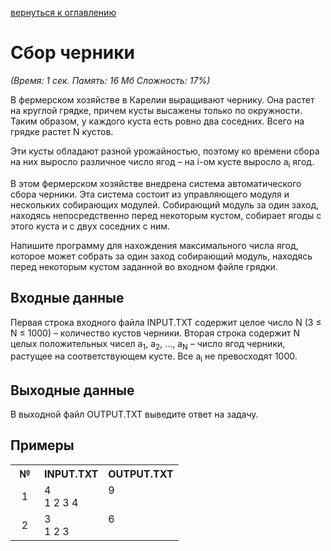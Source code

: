 <a href="/README.md">вернуться к оглавлению</a><br>

<h1>Сбор черники</h1>
<i>(Время: 1&nbsp;сек. Память: 16 Мб&nbsp;Сложность: 17%)</i>

<p class=text>
В фермерском хозяйстве в Карелии выращивают чернику. Она растет на круглой грядке, причем кусты высажены только по окружности. Таким образом, у каждого куста есть ровно два соседних. Всего на грядке растет N кустов.
</p>
<p class=text>
Эти кусты обладают разной урожайностью, поэтому ко времени сбора на них выросло различное число ягод – на i-ом кусте выросло a<sub>i</sub> ягод.
</p>
<p class=text>
В этом фермерском хозяйстве внедрена система автоматического сбора черники. Эта система состоит из управляющего модуля и нескольких собирающих модулей. Собирающий модуль за один заход, находясь непосредственно перед некоторым кустом, собирает ягоды с этого куста и с двух соседних с ним.
</p>
<p class=text>
Напишите программу для нахождения максимального числа ягод, которое может собрать за один заход собирающий модуль, находясь перед некоторым кустом заданной во входном файле грядки.
</p>

<h2>Входные данные</h2>

<p class=text>
Первая строка входного файла INPUT.TXT содержит целое число N (3 &le; N &le; 1000) – количество кустов черники. Вторая строка содержит N целых положительных чисел a<sub>1</sub>, a<sub>2</sub>, ..., a<sub>N</sub> – число ягод черники, растущее на соответствующем кусте. Все a<sub>i</sub> не превосходят 1000.
</p>

<h2>Выходные данные</h2>

<p class=text>
В выходной файл OUTPUT.TXT выведите ответ на задачу.
</p>

<h2>Примеры</h2>

<table class=main cellpadding=2 cellspacing=1>
<tr><th width=30>№</th><th>INPUT.TXT</th><th>OUTPUT.TXT</th></tr>
<tr class=white2><td align=center>1</td><td valign=top>4<br>1 2 3 4</td><td valign=top>9</td></tr>
<tr class=white2><td align=center>2</td><td valign=top>3<br>1 2 3</td><td valign=top>6</td></tr>
</table>